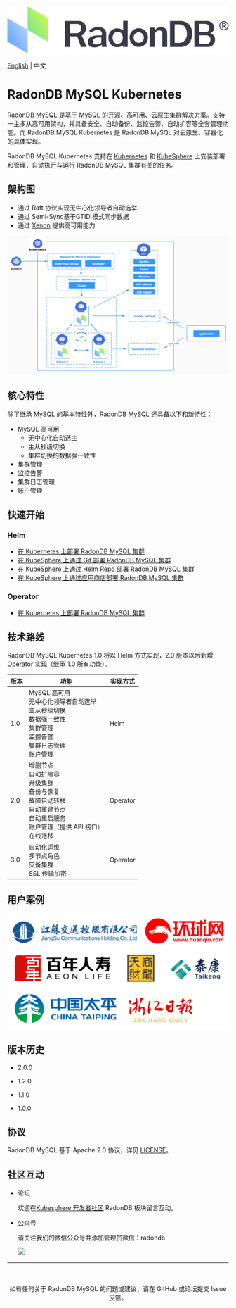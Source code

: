 ![](docs/images/logo_radondb-mysql.png)  <br>

[English](README.md) | 中文 

# RadonDB MySQL Kubernetes

[RadonDB MySQL](https://github.com/radondb/radondb-mysql-kubernetes) 是基于 MySQL 的开源、高可用、云原生集群解决方案。支持一主多从高可用架构，并具备安全、自动备份、监控告警、自动扩容等全套管理功能。而 RadonDB MySQL Kubernetes 是 RadonDB MySQL 对云原生、容器化的具体实现。

RadonDB MySQL Kubernetes 支持在 [Kubernetes](https://kubernetes.io) 和 [KubeSphere](https://kubesphere.com.cn) 上安装部署和管理，自动执行与运行 RadonDB MySQL 集群有关的任务。





## 架构图

- 通过 Raft 协议实现无中心化领导者自动选举
- 通过 Semi-Sync基于GTID 模式同步数据
- 通过 [Xenon](https://github.com/radondb/xenon.git) 提供高可用能力

![](docs/images/radondb-mysql_Architecture.png)



## 核心特性

除了继承 MySQL 的基本特性外，RadonDB MySQL 还具备以下和新特性：

- MySQL 高可用
    - 无中心化自动选主
    - 主从秒级切换
    - 集群切换的数据强一致性
- 集群管理
- 监控告警
- 集群日志管理
- 账户管理



## 快速开始

### Helm

- [ 在 Kubernetes 上部署 RadonDB MySQL 集群](docs/Kubernetes/deploy_radondb-mysql_on_kubernetes.md)
- [在 KubeSphere 上通过 Git 部署 RadonDB MySQL 集群](docs/KubeSphere/deploy_radondb-mysql_on_kubesphere.md)
- [在 KubeSphere 上通过 Helm Repo 部署 RadonDB MySQL 集群](docs/KubeSphere/deploy_radondb-mysql_on_kubesphere_repo.md)
- [在 KubeSphere 上通过应用商店部署 RadonDB MySQL 集群](docs/KubeSphere/deploy_radondb-mysql_on_kubesphere_appstore.md)

### Operator

- [在 Kubernetes 上部署 RadonDB MySQL 集群](docs/Kubernetes/deploy_radondb-mysql_operator_on_k8s.md)



## 技术路线

RadonDB MySQL Kubernetes 1.0 将以 Helm 方式实现，2.0 版本以后新增 Operator 实现（继承 1.0 所有功能）。

| 版本 | 功能  | 实现方式 |
|------|--------|------|
| 1.0 | MySQL 高可用 <br> 无中心化领导者自动选举<br> 主从秒级切换<br> 数据强一致性 <br> 集群管理 <br> 监控告警 <br> 集群日志管理 <br> 账户管理 | Helm |
| 2.0  | 增删节点 <br> 自动扩缩容 <br> 升级集群 <br> 备份与恢复 <br> 故障自动转移 <br> 自动重建节点 <br> 自动重启服务 <br> 账户管理（提供 API 接口）<br> 在线迁移  |  Operator |
| 3.0  | 自动化运维 <br> 多节点角色 <br> 灾备集群 <br> SSL 传输加密 | Operator |

## 用户案例

![](docs/images/users.png)



## 版本历史

- 2.0.0

- 1.2.0
- 1.1.0
- 1.0.0



## 协议

RadonDB MySQL 基于 Apache 2.0 协议，详见 [LICENSE](./LICENSE)。



## 社区互动

- 论坛

    欢迎在[Kubesphere 开发者社区](https://kubesphere.com.cn/forum/t/radondb) RadonDB 板块留言互动。
    
- 公众号

    请关注我们的微信公众号并添加管理员微信：radondb

    ![](docs/images/qrcode_for_gh_ffb9d7c5dc1f_258.jpg)

---
<p align="center">
<br/><br/>
如有任何关于 RadonDB MySQL 的问题或建议，请在 GitHub 或论坛提交 Issue 反馈。
<br/>
</a>
</p>
